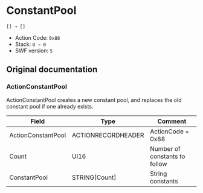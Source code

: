 # ConstantPool

```
[] → []
```

- Action Code: `0x88`
- Stack: `0 → 0`
- SWF version: `5`

## Original documentation

### ActionConstantPool

ActionConstantPool creates a new constant pool, and replaces the old constant pool if one already exists.

| Field              | Type               | Comment                       |
|--------------------|--------------------|-------------------------------|
| ActionConstantPool | ACTIONRECORDHEADER | ActionCode = 0x88             |
| Count              | UI16               | Number of constants to follow |
| ConstantPool       | STRING[Count]      | String constants              |
